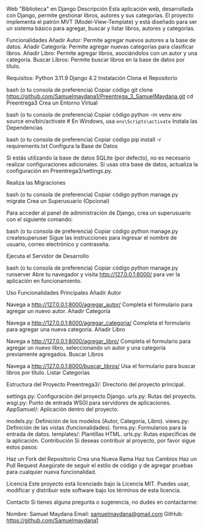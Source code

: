 Web "Biblioteca" en Django
Descripción
Esta aplicación web, desarrollada con Django, permite gestionar libros, autores y sus categorías. El proyecto implementa el patrón MVT (Model-View-Template) y está diseñado para ser un sistema básico para agregar, buscar y listar libros, autores y categorías.

Funcionalidades
Añadir Autor: Permite agregar nuevos autores a la base de datos.
Añadir Categoría: Permite agregar nuevas categorías para clasificar libros.
Añadir Libro: Permite agregar libros, asociándolos con un autor y una categoría.
Buscar Libros: Permite buscar libros en la base de datos por título.

Requisitos:
Python 3.11.9
Django 4.2
Instalación
Clona el Repositorio

bash (o tu consola de preferencia)
Copiar código
git clone https://github.com/Samuelmaydana1/Preentrega_3_SamuelMaydana.git
cd Preentrega3
Crea un Entorno Virtual

bash (o tu consola de preferencia)
Copiar código
python -m venv env
source env/bin/activate  # En Windows, usa `env\Scripts\activate`
Instala las Dependencias

bash (o tu consola de preferencia)
Copiar código
pip install -r requirements.txt
Configura la Base de Datos

Si estás utilizando la base de datos SQLite (por defecto), no es necesario realizar configuraciones adicionales. Si usas otra base de datos, actualiza la configuración en Preentrega3/settings.py.

Realiza las Migraciones

bash (o tu consola de preferencia)
Copiar código
python manage.py migrate
Crea un Superusuario (Opcional)

Para acceder al panel de administración de Django, crea un superusuario con el siguiente comando:

bash (o tu consola de preferencia)
Copiar código
python manage.py createsuperuser
Sigue las instrucciones para ingresar el nombre de usuario, correo electrónico y contraseña.

Ejecuta el Servidor de Desarrollo

bash (o tu consola de preferencia)
Copiar código
python manage.py runserver
Abre tu navegador y visita http://127.0.0.1:8000/ para ver la aplicación en funcionamiento.

Uso
Funcionalidades Principales
Añadir Autor

Navega a http://127.0.0.1:8000/agregar_autor/
Completa el formulario para agregar un nuevo autor.
Añadir Categoría

Navega a http://127.0.0.1:8000/agregar_categoria/
Completa el formulario para agregar una nueva categoría.
Añadir Libro

Navega a http://127.0.0.1:8000/agregar_libro/
Completa el formulario para agregar un nuevo libro, seleccionando un autor y una categoría previamente agregados.
Buscar Libros

Navega a http://127.0.0.1:8000/buscar_libros/
Usa el formulario para buscar libros por título.
Listar Categorías

Estructura del Proyecto
Preentrega3/: Directorio del proyecto principal.

settings.py: Configuración del proyecto Django.
urls.py: Rutas del proyecto.
wsgi.py: Punto de entrada WSGI para servidores de aplicaciones.
AppSamuel/: Aplicación dentro del proyecto.

models.py: Definición de los modelos (Autor, Categoría, Libro).
views.py: Definición de las vistas (funcionalidades).
forms.py: Formularios para la entrada de datos.
templates/: Plantillas HTML.
urls.py: Rutas específicas de la aplicación.
Contribución
Si deseas contribuir al proyecto, por favor sigue estos pasos:

Haz un Fork del Repositorio
Crea una Nueva Rama
Haz tus Cambios
Haz un Pull Request
Asegúrate de seguir el estilo de código y de agregar pruebas para cualquier nueva funcionalidad.

Licencia
Este proyecto está licenciado bajo la Licencia MIT. Puedes usar, modificar y distribuir este software bajo los términos de esta licencia.

Contacto
Si tienes alguna pregunta o sugerencia, no dudes en contactarme:

Nombre: Samuel Maydana
Email: samuelmaydana@gmail.com
GitHub: https://github.com/Samuelmaydana1
